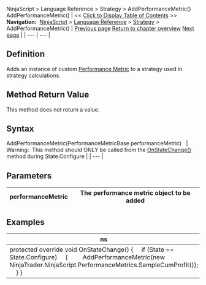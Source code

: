 ﻿
NinjaScript \> Language Reference \> Strategy \> AddPerformanceMetric()
AddPerformanceMetric()
| \<\< [Click to Display Table of Contents](addperformancemetric.md) \>\> **Navigation:**     [NinjaScript](ninjascript-1.md) \> [Language Reference](language_reference_wip-1.md) \> [Strategy](strategy-1.md) \> AddPerformanceMetric() | [Previous page](addchartindicator-1.md) [Return to chapter overview](strategy-1.md) [Next page](atm_strategy_methods-1.md) |
| --- | --- |
## Definition
Adds an instance of custom [Performance Metric](performancemetrics-1.md) to a strategy used in strategy calculations.
 
## Method Return Value
This method does not return a value.
 
## Syntax
AddPerformanceMetric(PerformanceMetricBase performanceMetric)
 
| Warning:  This method should ONLY be called from the [OnStateChange()](onstatechange-1.md) method during State.Configure |
| --- |

## Parameters
| performanceMetric | The performance metric object to be added |
| --- | --- |
## 
## 
## 
## Examples
| ns |
| --- |
| protected override void OnStateChange() {      if (State \=\= State.Configure)      {          AddPerformanceMetric(new NinjaTrader.NinjaScript.PerformanceMetrics.SampleCumProfit());      } } |
 

